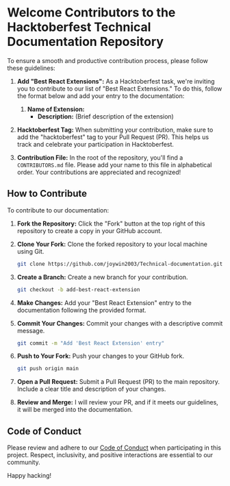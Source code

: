 # Welcome Contributors to the Hacktoberfest Technical Documentation Repository

To ensure a smooth and productive contribution process, please follow these guidelines:

1. **Add "Best React Extensions":** As a Hacktoberfest task, we're inviting you to contribute to our list of "Best React Extensions." To do this, follow the format below and add your entry to the documentation:

   1. **Name of Extension:**
      - **Description:** (Brief description of the extension)

2. **Hacktoberfest Tag:** When submitting your contribution, make sure to add the "hacktoberfest" tag to your Pull Request (PR). This helps us track and celebrate your participation in Hacktoberfest.

3. **Contribution File:** In the root of the repository, you'll find a `CONTRIBUTORS.md` file. Please add your name to this file in alphabetical order. Your contributions are appreciated and recognized!

## How to Contribute

To contribute to our documentation:

1. **Fork the Repository:** Click the "Fork" button at the top right of this repository to create a copy in your GitHub account.

2. **Clone Your Fork:** Clone the forked repository to your local machine using Git.

   ```bash
   git clone https://github.com/joywin2003/Technical-documentation.git
   ```

3. **Create a Branch:** Create a new branch for your contribution.

   ```bash
   git checkout -b add-best-react-extension
   ```

4. **Make Changes:** Add your "Best React Extension" entry to the documentation following the provided format.

5. **Commit Your Changes:** Commit your changes with a descriptive commit message.

   ```bash
   git commit -m "Add 'Best React Extension' entry"
   ```

6. **Push to Your Fork:** Push your changes to your GitHub fork.

   ```bash
   git push origin main
   ```

7. **Open a Pull Request:** Submit a Pull Request (PR) to the main repository. Include a clear title and description of your changes.

8. **Review and Merge:** I will review your PR, and if it meets our guidelines, it will be merged into the documentation.

## Code of Conduct

Please review and adhere to our [Code of Conduct](CODE_OF_CONDUCT.md) when participating in this project. Respect, inclusivity, and positive interactions are essential to our community.


Happy hacking!
